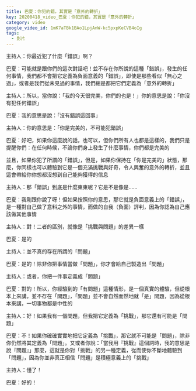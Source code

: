 ```yaml
---
title: 巴夏：你犯的錯，其實是「意外的轉折」
key: 20200418_video_巴夏：你犯的錯，其實是「意外的轉折」
category: video
google_video_id: 1mK7aTBk1BAo1LpjAnW-kc5pxpKeCVB4oIg
tags:
  - 影片
---
```


主持人：你最近犯了什麼「錯誤」啊？

巴夏：可能就是跟你們的這次對話吧！並不存在你所說的這種「錯誤」，發生的任何事情，我們都不會把它定義為負面意義的「錯誤」，即使是那些看似「無心之過」，或者是我們從未見過的事情，我們總是都把它們定義為「意外的轉折」

主持人：所以，當你說：「我的今天很完美，你們的也是！」你的意思是說：「你沒有犯任何錯誤」

巴夏：我的意思是說：「沒有錯誤這回事」

主持人：你的意思是：「你是完美的，不可能犯錯誤」

巴夏：好吧，如果你這麼說的話，也可以，但你們所有人也都是這樣的，我們只是提醒你們：在任何時候，不論你們身上發生了什麼事情，你們都是完美的

並且，如果你犯了所謂的「錯誤」，但是，如果你保持在「你是完美的」狀態，那麼，你同樣也可以體驗到它是一個充滿挑戰與好奇，令人興奮的意外的轉折，並且這會帶給你你想都沒想到自己能夠獲得的信息

主持人：那「錯誤」到底是什麼東東呢？它是不是像是……

巴夏：我剛跟你說了呀！但如果按照你的意思，那它就是負面意義上的「錯誤」，是一種對自己做了意料之外的事情，而做的自我（負面）評判，因為你認為自己應該做其他事情

主持人：對！二者的區別，就像是「挑戰與問題」的差異一樣

巴夏：是的

主持人：並不真的存在所謂的「問題」

巴夏：是的！除非你把事情當做「問題」，你才會給自己製造出「問題」

主持人：或者，你把一件事定義成「問題」

巴夏：對的！所以，你經驗到的「有問題」這種情形，是一個真實的體驗，但從根本上來講，並不存在「問題」，「問題」並不會自然而然地就「是」問題，因為從根本來講，一切事物都是中性的

主持人：好！如果我有一個問題，但我把它定義為「挑戰」，那它還有可能是「問題」

巴夏：不！如果你確確實實地把它定義為「挑戰」，那它就不可能是「問題」，除非你仍然將其定義為「問題」。又或者你說：「當我用『挑戰』這個詞時，我的意思是說『問題』」那麼，這就是你對「挑戰」的另一種定義，從而使你不斷地體驗到「問題」，因為你並非真正相信「問題」是積極意義上的「挑戰」

主持人：懂了！

巴夏：好的！
